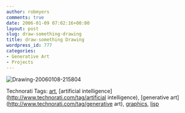 ```yaml
---
author: robmyers
comments: true
date: 2006-01-09 07:02:16+00:00
layout: post
slug: draw-something-drawing
title: draw-something Drawing
wordpress_id: 777
categories:
- Generative Art
- Projects
---
```


  
![Drawing-20060108-215804](/wp-content/drawing-20060108-215804.png)  


  


Technorati Tags: [art](http://www.technorati.com/tag/art), [artificial intelligence](http://www.technorati.com/tag/artificial intelligence), [generative art](http://www.technorati.com/tag/generative art), [graphics](http://www.technorati.com/tag/graphics), [lisp](http://www.technorati.com/tag/lisp)

  


